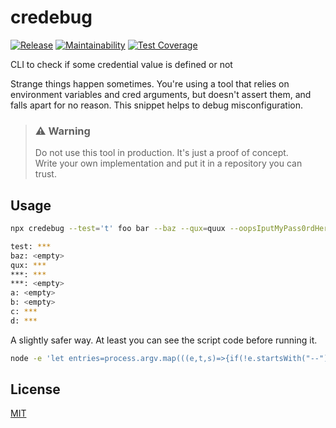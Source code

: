 # credebug

[![Release](https://github.com/antongolub/credebug/workflows/CI/badge.svg)](https://github.com/antongolub/credebug/actions)
[![Maintainability](https://api.codeclimate.com/v1/badges/150b4d4d62cea4bd3266/maintainability)](https://codeclimate.com/github/antongolub/credebug/maintainability)
[![Test Coverage](https://api.codeclimate.com/v1/badges/150b4d4d62cea4bd3266/test_coverage)](https://codeclimate.com/github/antongolub/credebug/test_coverage)

CLI to check if some credential value is defined or not

Strange things happen sometimes. You're using a tool that relies on environment variables and cred arguments, but doesn't assert them, and falls apart for no reason. This snippet helps to debug misconfiguration.

> ### ⚠️ Warning
> Do not use this tool in production. It's just a proof of concept.  
> Write your own implementation and put it in a repository you can trust.

## Usage
```bash
npx credebug --test='t' foo bar --baz --qux=quux --oopsIputMyPass0rdHere='t' --asv00124 --a --b --c=c --d d

test: ***
baz: <empty>
qux: ***
***: ***
***: <empty>
a: <empty>
b: <empty>
c: ***
d: ***
```

A slightly safer way. At least you can see the script code before running it.

```bash
node -e 'let entries=process.argv.map(((e,t,s)=>{if(!e.startsWith("--"))return;const[r,n]=e.slice(2).split("=");return[r,n||s[t+1]&&!s[t+1]?.startsWith("--")]})).filter(Boolean);entries.length||(entries=Object.entries(process.env));const result=entries.reduce(((e,[t,s])=>{const r=s?"***":"<empty>";return`${e}\n${/^[a-zA-Z_]+$/.test(t)?t:"***"}: ${r}`}),"");console.log(result);' -- --test='t' foo bar --baz --qux=quux --oopsIputMyPass0rdHere='t' --asv00124 --a --b --c=c --d d
```

## License
[MIT](./LICENSE)
